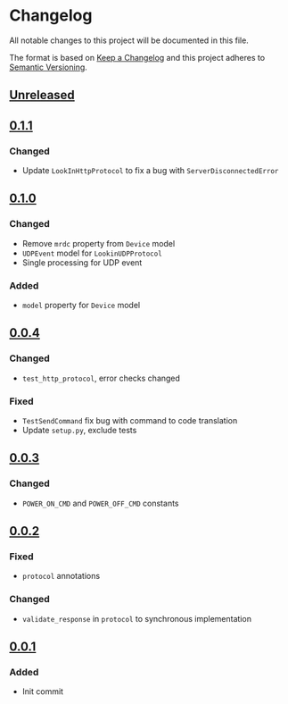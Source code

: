 # Changelog
All notable changes to this project will be documented in this file.

The format is based on [Keep a Changelog](http://keepachangelog.com/en/1.0.0/)
and this project adheres to [Semantic Versioning](http://semver.org/spec/v2.0.0.html).

## [Unreleased]

## [0.1.1]
### Changed
- Update `LookInHttpProtocol` to fix a bug with `ServerDisconnectedError`


## [0.1.0]
### Changed
- Remove `mrdc` property from `Device` model
- `UDPEvent` model for `LookinUDPProtocol`
- Single processing for UDP event
### Added
- `model` property for `Device` model

## [0.0.4]
### Changed
- `test_http_protocol`, error checks changed
### Fixed
- `TestSendCommand` fix bug with command to code translation
- Update `setup.py`, exclude tests

## [0.0.3]
### Changed
- `POWER_ON_CMD` and `POWER_OFF_CMD` constants

## [0.0.2]
### Fixed
- `protocol` annotations
### Changed
- `validate_response` in `protocol` to synchronous implementation

## [0.0.1]
### Added
- Init commit


[Unreleased]: https://github.com/ANMalko/aiolookin/compare/main...v0.1.1
[0.1.1]: https://github.com/ANMalko/aiolookin/compare/v0.1.1...v0.1.0
[0.1.0]: https://github.com/ANMalko/aiolookin/compare/v0.0.4...v0.1.0
[0.0.4]: https://github.com/ANMalko/aiolookin/compare/v0.0.3...v0.0.4
[0.0.3]: https://github.com/ANMalko/aiolookin/compare/v0.0.2...v0.0.3
[0.0.2]: https://github.com/ANMalko/aiolookin/compare/v0.0.1...v0.0.2
[0.0.1]: https://github.com/ANMalko/aiolookin/
